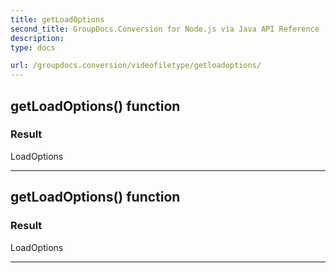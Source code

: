 ```yaml
---
title: getLoadOptions
second_title: GroupDocs.Conversion for Node.js via Java API Reference
description: 
type: docs

url: /groupdocs.conversion/videofiletype/getloadoptions/
---
```


## getLoadOptions()  function


### Result
LoadOptions


---


## getLoadOptions()  function


### Result
LoadOptions


---


